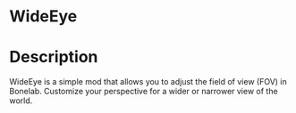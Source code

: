 # WideEye

# Description

WideEye is a simple mod that allows you to adjust the field of view (FOV) in Bonelab. Customize your perspective for a wider or narrower view of the world.
